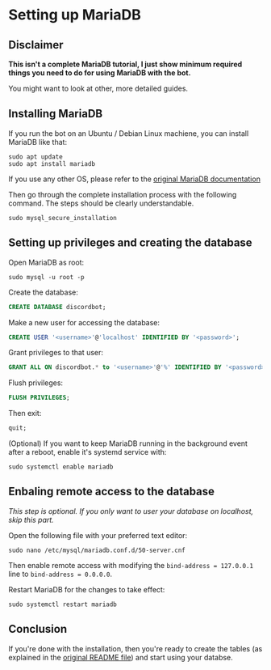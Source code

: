 # Setting up MariaDB

## Disclaimer

**This isn't a complete MariaDB tutorial, I just show minimum required things you need to do for using MariaDB with the bot.**

You might want to look at other, more detailed guides.

## Installing MariaDB

If you run the bot on an Ubuntu / Debian Linux machiene, you can install MariaDB like that:

```shell
sudo apt update
sudo apt install mariadb
```

If you use any other OS, please refer to the [original MariaDB documentation](https://mariadb.com/kb/en/getting-installing-and-upgrading-mariadb/)

Then go through the complete installation process with the following command. The steps should be clearly understandable.

```shell
sudo mysql_secure_installation
```

## Setting up privileges and creating the database

Open MariaDB as root:

```shell
sudo mysql -u root -p
```

Create the database:

```sql
CREATE DATABASE discordbot;
```

Make a new user for accessing the database:

```sql
CREATE USER '<username>'@'localhost' IDENTIFIED BY '<password>';
```

Grant privileges to that user:

```sql
GRANT ALL ON discordbot.* to '<username>'@'%' IDENTIFIED BY '<password>' WITH GRANT OPTION;
```

Flush privileges:

```sql
FLUSH PRIVILEGES;
```

Then exit:

```sql
quit;
```

(Optional) If you want to keep MariaDB running in the background event after a reboot, enable it's systemd service with:

```shell
sudo systemctl enable mariadb
```

## Enbaling remote access to the database

*This step is optional. If you only want to user your database on localhost, skip this part.*

Open the following file with your preferred text editor:

```shell
sudo nano /etc/mysql/mariadb.conf.d/50-server.cnf
```

Then enable remote access with modifying the ```bind-address = 127.0.0.1``` line to ```bind-address = 0.0.0.0```.

Restart MariaDB for the changes to take effect:

```shell
sudo systemctl restart mariadb
```

## Conclusion

If you're done with the installation, then you're ready to create the tables (as explained in the [original README file](../README.md)) and start using your databse.